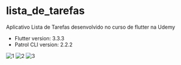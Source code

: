 # lista_de_tarefas

Aplicativo Lista de Tarefas desenvolvido no curso de flutter na Udemy

* Flutter version: 3.3.3
* Patrol CLI version: 2.2.2

![1](https://user-images.githubusercontent.com/47922321/116826726-d8146e00-ab6b-11eb-8aaf-071f87c509d5.jpg)
![2](https://user-images.githubusercontent.com/47922321/116826727-d9459b00-ab6b-11eb-865f-4e378914576e.jpg)
![3](https://user-images.githubusercontent.com/47922321/116826729-da76c800-ab6b-11eb-9935-f6923fa98a0c.jpg)

